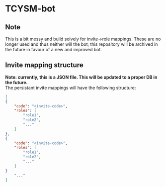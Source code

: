 # TCYSM-bot
## Note
This is a bit messy and build solvely for invite->role mappings. These are no longer used and thus neither will the bot; this repository will be archived in the future in favour of a new and improved bot.
## Invite mapping structure
**Note: currently, this is a JSON file. This will be updated to a proper DB in the future.**  
The persistant invite mappings will have the following structure:
```json
[
{
    "code": "<invite-code>",
    "roles": [
        "role1",
        "role2",
        "..."
    ]
},
{
    "code": "<invite-code>",
    "roles": [
        "role1",
        "role2",
        "..."
    ]
}
    "..."
]
